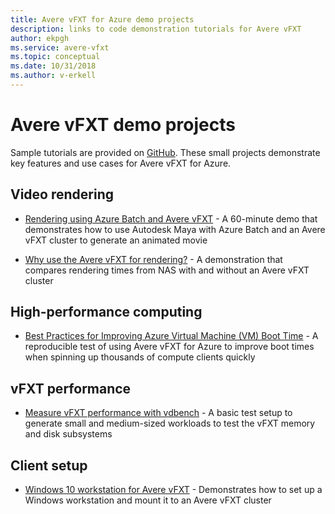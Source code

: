 ```yaml
---
title: Avere vFXT for Azure demo projects
description: links to code demonstration tutorials for Avere vFXT
author: ekpgh
ms.service: avere-vfxt
ms.topic: conceptual
ms.date: 10/31/2018
ms.author: v-erkell
---
```


# Avere vFXT demo projects

Sample tutorials are provided on [GitHub](https://github.com/Azure/Avere). These small projects demonstrate key features and use cases for Avere vFXT for Azure. 

## Video rendering

* [Rendering using Azure Batch and Avere vFXT](https://github.com/Azure/Avere/blob/master/docs/maya_azure_batch_avere_vfxt_demo.md) - A 60-minute demo that demonstrates how to use Autodesk Maya with Azure Batch and an Avere vFXT cluster to generate an animated movie

* [Why use the Avere vFXT for rendering?](https://github.com/Azure/Avere/blob/master/docs/why_avere_for_rendering.md) - A demonstration that compares rendering times from NAS with and without an Avere vFXT cluster 


## High-performance computing

* [Best Practices for Improving Azure Virtual Machine (VM) Boot Time](https://github.com/Azure/Avere/blob/master/docs/azure_vm_provision_best_practices.md) - A reproducible test of using Avere vFXT for Azure to improve boot times when spinning up thousands of compute clients quickly

## vFXT performance 

* [Measure vFXT performance with vdbench](https://github.com/Azure/Avere/blob/master/docs/vdbench.md) - A basic test setup to generate small and medium-sized workloads to test the vFXT memory and disk subsystems

## Client setup

* [Windows 10 workstation for Avere vFXT](https://github.com/Azure/Avere/blob/master/docs/windows_10_avere_vfxt_mounted_workstation.md) - Demonstrates how to set up a Windows workstation and mount it to an Avere vFXT cluster
